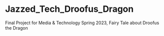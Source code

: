 # Jazzed_Tech_Droofus_Dragon
Final Project for Media &amp; Technology Spring 2023, Fairy Tale about Droofus the Dragon
